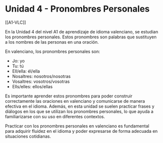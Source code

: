 # Unidad 4 - Pronombres Personales

[[A1-VLC]]

En la Unidad 4 del nivel A1 de aprendizaje de idioma valenciano, se estudian los pronombres personales. Estos pronombres son palabras que sustituyen a los nombres de las personas en una oración.

En valenciano, los pronombres personales son:

- Jo: yo
- Tu: tú
- Ell/ella: él/ella
- Nosaltres: nosotros/nosotras
- Vosaltres: vosotros/vosotras
- Ells/elles: ellos/ellas

Es importante aprender estos pronombres para poder construir correctamente las oraciones en valenciano y comunicarse de manera efectiva en el idioma. Además, en esta unidad se suelen practicar frases y diálogos en los que se utilizan los pronombres personales, lo que ayuda a familiarizarse con su uso en diferentes contextos.

Practicar con los pronombres personales en valenciano es fundamental para adquirir fluidez en el idioma y poder expresarse de forma adecuada en situaciones cotidianas.
